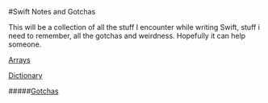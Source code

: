 #Swift Notes and Gotchas

This will be a collection of all the stuff I encounter while writing Swift, stuff i need to remember, all the gotchas and weirdness. Hopefully it can help someone.

[Arrays](Array.md)

[Dictionary](Dictionary.md)

#####[Gotchas](Gotchas.md)
